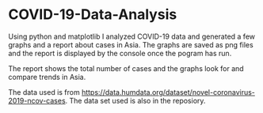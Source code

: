 # COVID-19-Data-Analysis
Using python and matplotlib I analyzed COVID-19 data and generated a few graphs and a report about cases in Asia. The graphs are saved as png files and the report is displayed by the console once the pogram has run.

The report shows the total number of cases and the graphs look for and compare trends in Asia.

The data used is from https://data.humdata.org/dataset/novel-coronavirus-2019-ncov-cases. The data set used is also in the reposiory.
